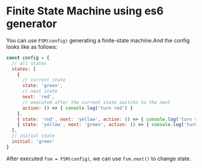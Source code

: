 # Finite State Machine using es6 generator
You can use `FSM(config)` generating a finite-state machine.And the config looks like as follows:
```js
const config = {
  // all states
  states: [
    { 
      // current state
      state: 'green', 
      // next state
      next: 'red', 
      // executed after the current state switchs to the next
      action: () => { console.log('turn red') } 
    },
    { state: 'red', next: 'yellow', action: () => { console.log('turn yellow') } },
    { state: 'yellow', next: 'green', action: () => { console.log('turn green') } },
  ],
  // initial state
  initial: 'green'
}
```
After executed `fsm = FSM(config)`, we can use `fsm.next()` to change state.